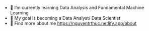 - 🌱 I’m currently learning Data Analysis and Fundamental Machine Learning
- 🌱 My goal is becoming a Data Analyst/ Data Scientist
- 🌱 Find more about me https://nguyentrthuc.netlify.app/about


<!---
ThucNguyen22/ThucNguyen22 is a ✨ special ✨ repository because its `README.md` (this file) appears on your GitHub profile.
You can click the Preview link to take a look at your changes.
--->
